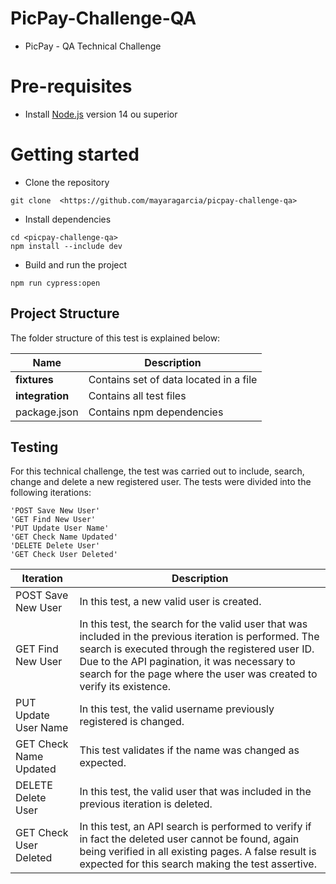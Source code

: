 # PicPay-Challenge-QA
- PicPay - QA Technical Challenge

# Pre-requisites
- Install [Node.js](https://nodejs.org/en/) version 14 ou superior

# Getting started
- Clone the repository
```
git clone  <https://github.com/mayaragarcia/picpay-challenge-qa>
```
- Install dependencies
```
cd <picpay-challenge-qa>
npm install --include dev
```
- Build and run the project
```
npm run cypress:open
```

## Project Structure
The folder structure of this test is explained below:

| Name | Description |
| ------------------------ | --------------------------------------------------------------------------------------------- |
| **fixtures**                 | Contains set of data located in a file   |
| **integration**         | Contains all test files                                                            |
| package.json             | Contains npm dependencies |


## Testing
For this technical challenge, the test was carried out to include, search, change and delete a new registered user.
The tests were divided into the following iterations:

```
'POST Save New User'
'GET Find New User'
'PUT Update User Name'
'GET Check Name Updated'
'DELETE Delete User'
'GET Check User Deleted'
```

| Iteration| Description |
| -------- | ------------------------------------------------------------------------------------------------- |
| POST Save New User  | In this test, a new valid user is created.|
| GET Find New User  | In this test, the search for the valid user that was included in the previous iteration is performed. The search is executed through the registered user ID. Due to the API pagination, it was necessary to search for the page where the user was created to verify its existence. |
| PUT Update User Name  | In this test, the valid username previously registered is changed.|
| GET Check Name Updated  | This test validates if the name was changed as expected.
| DELETE Delete User  | In this test, the valid user that was included in the previous iteration is deleted.|
| GET Check User Deleted  | In this test, an API search is performed to verify if in fact the deleted user cannot be found, again being verified in all existing pages. A false result is expected for this search making the test assertive.|



